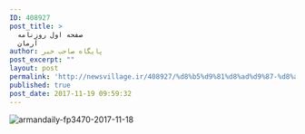 ```yaml
---
ID: 408927
post_title: >
  صفحه اول روزنامه
  آرمان
author: پایگاه صاحب خبر
post_excerpt: ""
layout: post
permalink: 'http://newsvillage.ir/408927/%d8%b5%d9%81%d8%ad%d9%87-%d8%a7%d9%88%d9%84-%d8%b1%d9%88%d8%b2%d9%86%d8%a7%d9%85%d9%87-%d8%a2%d8%b1%d9%85%d8%a7%d9%86-3/'
published: true
post_date: 2017-11-19 09:59:32
---
```

<img src="http://sahebkhabar.ir/download?f=2017/11/18/4/631233.jpg" alt="armandaily-fp3470-2017-11-18">